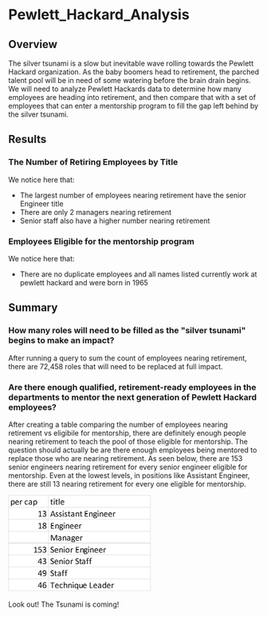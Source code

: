# Pewlett_Hackard_Analysis

## Overview
The silver tsunami is a slow but inevitable wave rolling towards the Pewlett Hackard organization. As the baby boomers head to retirement, the parched talent pool will be in need of some watering before the brain drain begins. We will need to analyze Pewlett Hackards data to determine how many employees are heading into retirement, and then compare that with a set of employees that can enter a mentorship program to fill the gap left behind by the silver tsunami. 


## Results
### The Number of Retiring Employees by Title
We notice here that:
- The largest number of employees nearing retirement have the senior Engineer title
- There are only 2 managers nearing retirement
- Senior staff also have a higher number nearing retirement

### Employees Eligible for the mentorship program
We notice here that:
- There are no duplicate employees and all names listed currently work at pewlett hackard and were born in 1965

## Summary
### How many roles will need to be filled as the "silver tsunami" begins to make an impact?
After running a query to sum the count of employees nearing retirement, there are 72,458 roles that will need to be replaced at full impact. 
### Are there enough qualified, retirement-ready employees in the departments to mentor the next generation of Pewlett Hackard employees?
After creating a table comparing the number of employees nearing retirement vs eligibile for mentorship, there are definitely enough people nearing retirement to teach the pool of those eligible for mentorship. The question should actually be are there enough employees being mentored to replace those who are nearing retirement. As seen below, there are 153 senior engineers nearing retirement for every senior engineer eligible for mentorship. Even at the lowest levels, in positions like Assistant Engineer, there are still 13 nearing retirement for every one eligible for mentorship. 

![alt text](https://github.com/roborowanb/Pewlett_Hackard_Analysis/blob/63715c04171a468eb407852333b64d0f8a7c6137/Analysis_Projects_Folder/Pewlett-Hackard-Analysis_Folder/Percap.png)

Look out! The Tsunami is coming!
